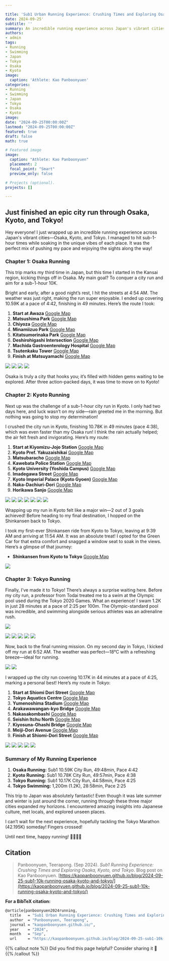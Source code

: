 ```yaml
---

title: 'Sub1 Urban Running Experience: Crushing Times and Exploring Osaka, Kyoto, and Tokyo'
date: 2024-09-25'  
subtitle: ''  
summary: An incredible running experience across Japan's vibrant cities—Osaka, Kyoto, and Tokyo. I managed to hit sub-1-hour times while soaking in the unique vibes of each place. It was the perfect mix of pushing my pace and enjoying the sights along the way!
authors:  
- admin  
tags:  
- Running
- Swimming
- Japan
- Tokyo
- Osaka
- Kyoto
image:
  caption: 'Athlete: Kao Panboonyuen'
categories:  
- Running
- Swimming
- Japan
- Tokyo
- Osaka
- Kyoto
image:
date: "2024-09-25T00:00:00Z"  
lastmod: "2024-09-25T00:00:00Z"  
featured: true  
draft: false
math: true

# Featured image
image:  
  caption: "Athlete: Kao Panboonyuen"  
  placement: 2  
  focal_point: "Smart"  
  preview_only: false

# Projects (optional).
projects: []

---
```


<!-- {{< toc mobile_only=true is_open=true >}} -->


## Just finished an epic city run through Osaka, Kyoto, and Tokyo!

Hey everyone! I just wrapped up an incredible running experience across Japan's vibrant cities—Osaka, Kyoto, and Tokyo. I managed to hit sub-1-hour times while soaking in the unique vibes of each place. It was the perfect mix of pushing my pace and enjoying the sights along the way!

### Chapter 1: Osaka Running

This trip marks my third time in Japan, but this time I started in the Kansai region, kicking things off in Osaka. My main goal? To conquer a city run and aim for a sub-1-hour 10K.

Bright and early, after a good night’s rest, I hit the streets at 4:54 AM. The weather was just right, making the run super enjoyable. I ended up covering 10.59K at a pace of 4:42, finishing in 49 minutes. Here’s the route I took:

1. **Start at Awaza** [Google Map](https://goo.gl/maps/3m8xwS3Hb4y)
2. **Matsushima Park** [Google Map](https://goo.gl/maps/6uRRF2qjBrP2)
3. **Chiyoza** [Google Map](https://goo.gl/maps/yURFcSe5DVA2)
4. **Minamiizuo Park** [Google Map](https://goo.gl/maps/jHwnY9gT4Tt)
5. **Kitatsumorinaka Park** [Google Map](https://goo.gl/maps/jDq5YqPybE62)
6. **Deshirohigashi Intersection** [Google Map](https://goo.gl/maps/3d6PHf8HmtL2)
7. **Machida Gastroenterology Hospital** [Google Map](https://goo.gl/maps/4eAhYeuYhHS2)
8. **Tsutenkaku Tower** [Google Map](https://goo.gl/maps/8iAd1SBhEny)
9. **Finish at Matsuyamachi** [Google Map](https://goo.gl/maps/Zuy2JmCB4eQ2)

![](city_run_images/KAO_OSAKA_001.JPG)
![](city_run_images/KAO_OSAKA_002.JPG)
![](city_run_images/KAO_OSAKA_003.jpg)
![](city_run_images/KAO_OSAKA_004.jpg)

Osaka is truly a city that hooks you; it’s filled with hidden gems waiting to be explored. After three action-packed days, it was time to move on to Kyoto!

### Chapter 2: Kyoto Running

Next up was the challenge of a sub-1-hour city run in Kyoto. I only had two days here, and luck wasn’t on my side—rain greeted me in the morning. But nothing was going to stop my determination!

I crushed the city run in Kyoto, finishing 10.78K in 49 minutes (pace 4:38), which was even faster than my Osaka run! I think the rain actually helped; the air felt fresh and invigorating. Here’s my route:

1. **Start at Kiyomizu-Jojo Station** [Google Map](https://goo.gl/maps/NZ5c2J8U3u62)
2. **Kyoto Pref. Yakuzaishikai** [Google Map](https://goo.gl/maps/DvcAeMWd3iD2)
3. **Matsubaracho** [Google Map](https://goo.gl/maps/5XWqD6Nq6U72)
4. **Kawebata Police Station** [Google Map](https://goo.gl/maps/xMDgh18N7Qk)
5. **Kyoto University (Yoshida Campus)** [Google Map](https://goo.gl/maps/p2k8VkMPM6R2)
6. **Imadegawa Street** [Google Map](https://goo.gl/maps/YjMktz7AcH52)
7. **Kyoto Imperial Palace (Kyoto Gyoen)** [Google Map](https://goo.gl/maps/7DqkhSmU8Wz)
8. **Naka-Dachiuri-Dori** [Google Map](https://goo.gl/maps/vfC1nG5gX3R2)
9. **Horikawa Sanjo** [Google Map](https://goo.gl/maps/Np1WS55jMN32)

![](city_run_images/KAO_KYOTO_001.JPG)
![](city_run_images/KAO_KYOTO_002.JPG)
![](city_run_images/KAO_KYOTO_003.JPG)
![](city_run_images/KAO_KYOTO_003_02.jpg)
![](city_run_images/KAO_KYOTO_003_03.jpg)
![](city_run_images/KAO_KYOTO_003_04.jpg)
![](city_run_images/KAO_KYOTO_004.jpg)


Wrapping up my run in Kyoto felt like a major win—2 out of 3 goals achieved! Before heading to my final destination, I hopped on the Shinkansen back to Tokyo. 

I took my first-ever Shinkansen ride from Kyoto to Tokyo, leaving at 9:39 AM and arriving at 11:54 AM. It was an absolute treat! I opted for the Green Car for that extra comfort and snagged a window seat to soak in the views. Here’s a glimpse of that journey:

- **Shinkansen from Kyoto to Tokyo** [Google Map](https://goo.gl/maps/e6Fqt36Xrr32)

![](city_run_images/Kao_Shinkansen_01.png)

### Chapter 3: Tokyo Running

Finally, I’ve made it to Tokyo! There’s always a surprise waiting here. Before my city run, a professor from Todai treated me to a swim at the Olympic pool used during the Tokyo 2020 Games. What an experience! I swam 1.2K in just 28 minutes at a pace of 2:25 per 100m. The Olympic-standard pool was incredible, and swimming alongside serious athletes was an adrenaline rush.

![](city_run_images/Kao_Japan_Swim_2024.png)

![](city_run_images/KAO_TOKYO_SWIM_002.JPG)
![](city_run_images/KAO_TOKYO_SWIM_001.jpg)
![](city_run_images/KAO_TOKYO_SWIM_004.jpg)
![](city_run_images/KAO_TOKYO_SWIM_007.jpg)
![](city_run_images/KAO_TOKYO_SWIM_008.jpg)

Now, back to the final running mission. On my second day in Tokyo, I kicked off my run at 6:52 AM. The weather was perfect—18°C with a refreshing breeze—ideal for running.

![](city_run_images/KAO_TOKYO_006.jpg)
![](city_run_images/KAO_TOKYO_005.jpg)

I wrapped up the city run covering 10.17K in 44 minutes at a pace of 4:25, marking a personal best! Here’s my route in Tokyo:

1. **Start at Shiomi Dori Street** [Google Map](https://goo.gl/maps/6B22R9moPpC2)
2. **Tokyo Aquatics Centre** [Google Map](https://goo.gl/maps/N4eUwHEH5yQ2)
3. **Yumenoshima Stadium** [Google Map](https://goo.gl/maps/L97tcZ1oGpH2)
4. **Arakawawangan-kyo Bridge** [Google Map](https://goo.gl/maps/6DWBpD2a1nD2)
5. **Nakasakombashi** [Google Map](https://goo.gl/maps/NEDz7d5zMsA2)
6. **Seishin Itchu North** [Google Map](https://goo.gl/maps/UVgc8Ffz4w52)
7. **Kiyosuna-Ohashi Bridge** [Google Map](https://goo.gl/maps/rbnptUADwK32)
8. **Meiji-Dori Avenue** [Google Map](https://goo.gl/maps/c3AFyU2wLkH2)
9. **Finish at Shiomi-Dori Street** [Google Map](https://goo.gl/maps/mDe9t69gMGs)

![](city_run_images/KAO_TOKYO_001.JPG)
![](city_run_images/KAO_TOKYO_002.JPG)
![](city_run_images/KAO_TOKYO_003_01.jpg)
![](city_run_images/KAO_TOKYO_003_02.jpg)
![](city_run_images/KAO_TOKYO_004.jpg)

### Summary of My Running Experience

1. **Osaka Running:** Sub1 10.59K City Run, 49:48min, Pace 4:42
2. **Kyoto Running:** Sub1 10.78K City Run, 49:57min, Pace 4:38
3. **Tokyo Running:** Sub1 10.17K City Run, 44:58min, Pace 4:25
4. **Tokyo Swimming:** 1,200m (1.2K), 28:58min, Pace 2:25

This trip to Japan was absolutely fantastic! Even though it was late summer and winter is just around the corner, running through these three major cities expanded my horizons. I encountered amazing insights into Japanese culture, met locals, and explored unseen places. 

I can’t wait for the next experience, hopefully tackling the Tokyo Marathon (42.195K) someday! Fingers crossed!

Until next time, happy running! 🏃‍♂️🇯🇵

## Citation

> Panboonyuen, Teerapong. (Sep 2024). *Sub1 Running Experience: Crushing Times and Exploring Osaka, Kyoto, and Tokyo*. Blog post on Kao Panboonyuen. [https://kaopanboonyuen.github.io/blog/2024-09-25-sub1-10k-running-osaka-kyoto-and-tokyo/](https://kaopanboonyuen.github.io/blog/2024-09-25-sub1-10k-running-osaka-kyoto-and-tokyo/)

**For a BibTeX citation:**

```bash
@article{panboonyuen2024running,
  title   = "Sub1 Urban Running Experience: Crushing Times and Exploring Osaka, Kyoto, and Tokyo",
  author  = "Panboonyuen, Teerapong",
  journal = "kaopanboonyuen.github.io/",
  year    = "2024",
  month   = "Sep",
  url     = "https://kaopanboonyuen.github.io/blog/2024-09-25-sub1-10k-running-osaka-kyoto-and-tokyo/"}
```

{{% callout note %}}
Did you find this page helpful? Consider sharing it 🙌
{{% /callout %}}